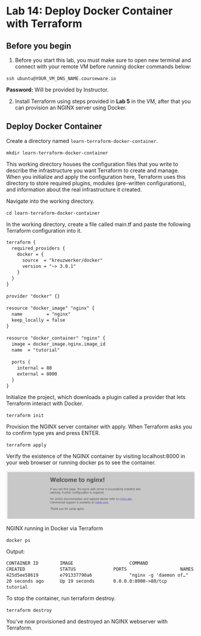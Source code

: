 
# Lab 14: Deploy Docker Container with Terraform


## Before you begin

1. Before you start this lab, you must make sure to open new terminal and connect with your remote VM before running docker commands below:

`ssh ubuntu@YOUR_VM_DNS_NAME.courseware.io`

**Password:** Will be provided by Instructor.

2. Install Terraform using steps provided in **Lab 5** in the VM, after that you can provision an NGINX server using Docker.


## Deploy Docker Container

Create a directory named `learn-terraform-docker-container`.

`mkdir learn-terraform-docker-container`


This working directory houses the configuration files that you write to describe the infrastructure you want Terraform to create and manage. When you initialize and apply the configuration here, Terraform uses this directory to store required plugins, modules (pre-written configurations), and information about the real infrastructure it created.

Navigate into the working directory.

`cd learn-terraform-docker-container`


In the working directory, create a file called main.tf and paste the following Terraform configuration into it.


```
terraform {
  required_providers {
    docker = {
      source  = "kreuzwerker/docker"
      version = "~> 3.0.1"
    }
  }
}

provider "docker" {}

resource "docker_image" "nginx" {
  name         = "nginx"
  keep_locally = false
}

resource "docker_container" "nginx" {
  image = docker_image.nginx.image_id
  name  = "tutorial"

  ports {
    internal = 80
    external = 8000
  }
}
```


Initialize the project, which downloads a plugin called a provider that lets Terraform interact with Docker.

`terraform init`

Provision the NGINX server container with apply. When Terraform asks you to confirm type yes and press ENTER.

`terraform apply`

Verify the existence of the NGINX container by visiting localhost:8000 in your web browser or running docker ps to see the container.

![](./images/_9.png)

NGINX running in Docker via Terraform

 
`docker ps`

Output:

```
CONTAINER ID        IMAGE                     COMMAND                  CREATED             STATUS              PORTS                    NAMES
425d5ee58619        e791337790a6              "nginx -g 'daemon of…"   20 seconds ago      Up 19 seconds       0.0.0.0:8000->80/tcp     tutorial
```

To stop the container, run terraform destroy.

`terraform destroy`

You've now provisioned and destroyed an NGINX webserver with Terraform.

